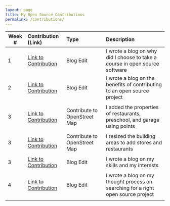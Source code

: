 ```yaml
---
layout: page
title: My Open Source Contributions
permalink: /contributions/
---
```


<!--
The first column, Contribution, must be a hyperlink to the actual contribution,
such as the Wikipedia edit or pull request, etc., with a suitable name.
Type of the contribution should be "Wikipedia edit", "OpenStreet Map feature",
"Project Documentation", "Project Code", "Blog Edit", etc.

The Description should include a brief summary of what you did.

Replace the first row below with your contribution and add new ones below it
following the same syntax.

-->





| Week #       | Contribution (Link)  | Type  | Description                                      |
|---|:---|:---|:---|
|  1   | [Link to Contribution](https://github.com/hunter-college-ossd-spr-2020/liulanz-weekly/blob/gh-pages/_posts/2020-02-02-week01.md)    | Blog Edit    |   I wrote a blog on why did I choose to take a course in open source software  |
|  2   | [Link to Contribution](https://github.com/hunter-college-ossd-spr-2020/liulanz-weekly/blob/gh-pages/_posts/2020-02-09-week02.md)    | Blog Edit   |    I wrote a blog on the benefits of contributing to an open source project  |
|     |     |     |      |
|  3   | [Link to Contribution](https://www.openstreetmap.org/changeset/81026785)    | Contribute to OpenStreet Map  |    I added the properties of restaurants, preschool, and garage using points |
|     |     |     |      |
|  3   | [Link to Contribution](https://www.openstreetmap.org/changeset/81016939)    | Contribute to OpenStreet Map  |    I resized the building areas to add stores and restaurants |
|     |     |     |      |
|  3   | [Link to Contribution](https://github.com/hunter-college-ossd-spr-2020/liulanz-weekly/blob/gh-pages/_posts/2020-02-16-week03.md)    | Blog Edit  |    I wrote a blog on my skills and my interests |
|     |     |     |      |
|  4   | [Link to Contribution](https://github.com/hunter-college-ossd-spr-2020/liulanz-weekly/blob/gh-pages/_posts/2020-02-16-week04..md)    | Blog Edit  |    I wrote a blog on my thought process on searching for a right open source project|
|     |     |     |      |



